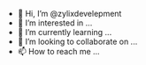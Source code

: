 - 👋 Hi, I’m @zylixdevelepment
- 👀 I’m interested in ...
- 🌱 I’m currently learning ...
- 💞️ I’m looking to collaborate on ...
- 📫 How to reach me ...

<!---
zylixdevelepment/zylixdevelepment is a ✨ special ✨ repository because its `README.md` (this file) appears on your GitHub profile.
You can click the Preview link to take a look at your changes.
--->
